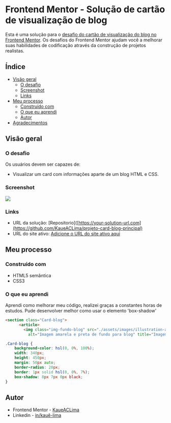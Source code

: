 # Frontend Mentor - Solução de cartão de visualização de blog

Esta é uma solução para o [desafio do cartão de visualização do blog no Frontend Mentor](https://www.frontendmentor.io/challenges/blog-preview-card-ckPaj01IcS). Os desafios do Frontend Mentor ajudam você a melhorar suas habilidades de codificação através da construção de projetos realistas.

## Índice

- [Visão geral](#visão-geral)
  - [O desafio](#o-desafio)
  - [Screenshot](#screenshot)
  - [Links](#links)
- [Meu processo](#meu-processo)
  - [Construído com](#construido-com)
  - [O que eu aprendi](#o-que-eu-aprendi)
  - [Autor](#autor)
- [Agradecimentos](#agradecimentos)

## Visão geral

### O desafio

Os usuários devem ser capazes de:

- Visualizar um card com informações aparte de um blog HTML e CSS.


### Screenshot

![](./assets/images/screenshot-fundo.jpg)

### Links

- URL da solução: [Repositorio]([https://your-solution-url.com](https://github.com/KaueACLima/projeto-card-blog-principal)
- URL do site ativo: [Adicione o URL do site ativo aqui](https://your-live-site-url.com)

## Meu processo

### Construído com

- HTML5 semântica
- CSS3

### O que eu aprendi

Aprendi como melhorar meu código, realizei graças a constantes horas de estudos. Pude desenvolver melhor como usar o elemento 'box-shadow'

```html
<section class="Card-blog">
      <article>
        <img class="img-fundo-blog" src="./assets/images/illustration-article.svg"
          alt="Imagem amarela e preta de fundo para blog" title="Imagem amarela e preta de fundo para blog">
```
```css
.Card-blog {
    background-color: hsl(0, 0%, 100%);
    width: 340px;
    height: 450px;
    margin: 50px auto;
    border-radius: 20px;
    border: 1px solid hsl(0, 0%, 7%);
    box-shadow: 8px 7px 0px black;
}
```

## Autor

- Frontend Mentor - [KaueACLima](https://www.frontendmentor.io/profile/KaueACLima)
- Linkedin - [in/kauê-lima](https://www.linkedin.com/in/kau%C3%AA-lima-234515182/)
